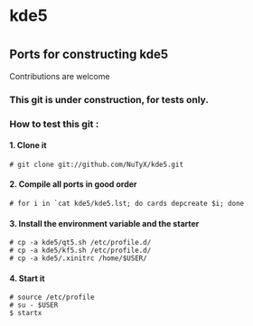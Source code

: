 # kde5
#
## Ports for constructing kde5

Contributions are welcome

### This git is under construction, for tests only.


### How to test this git :

#### 1. Clone it

    # git clone git://github.com/NuTyX/kde5.git

#### 2. Compile all ports in good order

    # for i in `cat kde5/kde5.lst; do cards depcreate $i; done

#### 3. Install the environment variable and the starter

    # cp -a kde5/qt5.sh /etc/profile.d/
    # cp -a kde5/kf5.sh /etc/profile.d/
    # cp -a kde5/.xinitrc /home/$USER/
    
#### 4. Start it

    # source /etc/profile
    # su - $USER
    $ startx

